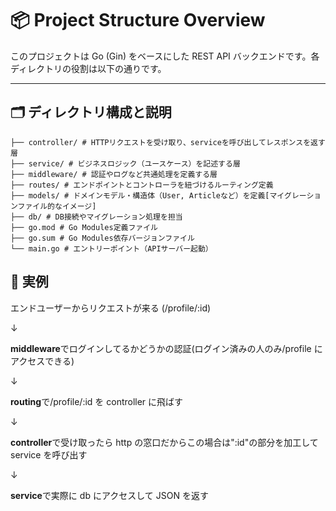 # 📦 Project Structure Overview

このプロジェクトは Go (Gin) をベースにした REST API バックエンドです。各ディレクトリの役割は以下の通りです。

---

## 🗂️ ディレクトリ構成と説明

```
├── controller/ # HTTPリクエストを受け取り、serviceを呼び出してレスポンスを返す層
├── service/ # ビジネスロジック（ユースケース）を記述する層
├── middleware/ # 認証やログなど共通処理を定義する層
├── routes/ # エンドポイントとコントローラを紐づけるルーティング定義
├── models/ # ドメインモデル・構造体（User, Articleなど）を定義[マイグレーションファイル的なイメージ]
├── db/ # DB接続やマイグレーション処理を担当
├── go.mod # Go Modules定義ファイル
├── go.sum # Go Modules依存バージョンファイル
└── main.go # エントリーポイント（APIサーバー起動）
```

## 🔧 実例

エンドユーザーからリクエストが来る (/profile/:id)

↓

**middleware**でログインしてるかどうかの認証(ログイン済みの人のみ/profile にアクセスできる)

↓

**routing**で/profile/:id を controller に飛ばす

↓

**controller**で受け取ったら http の窓口だからこの場合は":id"の部分を加工して service を呼び出す

↓

**service**で実際に db にアクセスして JSON を返す
